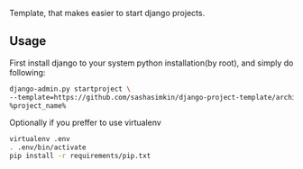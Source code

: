 Template, that makes easier to start django projects.

Usage
---
First install django to your system python installation(by root), and simply do following:
```bash
django-admin.py startproject \
--template=https://github.com/sashasimkin/django-project-template/archive/master.zip \
%project_name%
```
Optionally if you preffer to use virtualenv
```bash
virtualenv .env
. .env/bin/activate
pip install -r requirements/pip.txt
```